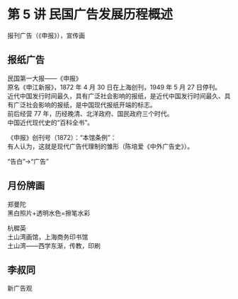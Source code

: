 # 第 5 讲 民国广告发展历程概述

报刊广告（《申报》），宣传画

## 报纸广告
民国第一大报——《申报》  
原名《申江新报》，1872 年 4 月 30 日在上海创刊，1949 年 5 月 27 日停刊。  
近代中国发行时间最久，具有广泛社会影响的报纸，是近代中国发行时间最久、具有广泛社会影响的报纸，是中国现代报纸开端的标志。  
前后经营 77 年，历经晚清、北洋政府、国民政府三个时代。  
中国近代现代史的“百科全书”。

《申报》创刊号（1872）：“本馆条例”：  
有人认为，这就是现代广告代理制的雏形（陈培爱《中外广告史》）。

“告白”->“广告”  

## 月份牌画
郑曼陀  
黑白照片+透明水色=擦笔水彩

杭穉英  
土山湾画馆，上海商务印书馆  
土山湾——西学东渐，传教，印刷

## 李叔同
新广告观